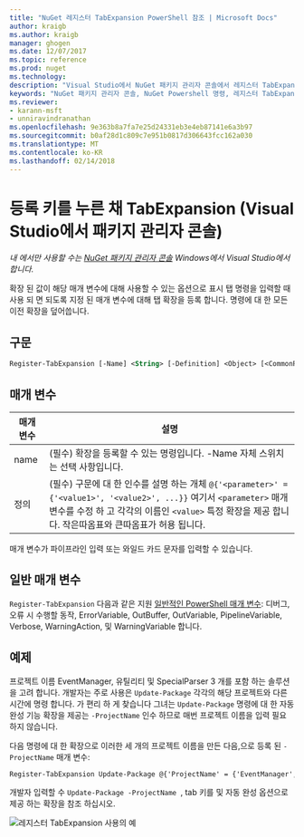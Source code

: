 ```yaml
---
title: "NuGet 레지스터 TabExpansion PowerShell 참조 | Microsoft Docs"
author: kraigb
ms.author: kraigb
manager: ghogen
ms.date: 12/07/2017
ms.topic: reference
ms.prod: nuget
ms.technology: 
description: "Visual Studio에서 NuGet 패키지 관리자 콘솔에서 레지스터 TabExpansion PowerShell 명령에 대 한 참조입니다."
keywords: "NuGet 패키지 관리자 콘솔, NuGet Powershell 명령, 레지스터 TabExpansion NuGet Powershell 참조"
ms.reviewer:
- karann-msft
- unniravindranathan
ms.openlocfilehash: 9e363b8a7fa7e25d24331eb3e4eb87141e6a3b97
ms.sourcegitcommit: b0af28d1c809c7e951b0817d306643fcc162a030
ms.translationtype: MT
ms.contentlocale: ko-KR
ms.lasthandoff: 02/14/2018
---
```

# <a name="register-tabexpansion-package-manager-console-in-visual-studio"></a>등록 키를 누른 채 TabExpansion (Visual Studio에서 패키지 관리자 콘솔)

*내 에서만 사용할 수는 [NuGet 패키지 관리자 콘솔](package-manager-console.md) Windows에서 Visual Studio에서 합니다.*

확장 된 값이 해당 매개 변수에 대해 사용할 수 있는 옵션으로 표시 탭 명령을 입력할 때 사용 되 면 되도록 지정 된 매개 변수에 대해 탭 확장을 등록 합니다. 명령에 대 한 모든 이전 확장을 덮어씁니다.

## <a name="syntax"></a>구문

```ps
Register-TabExpansion [-Name] <String> [-Definition] <Object> [<CommonParameters>]
```

## <a name="parameters"></a>매개 변수

| 매개 변수 | 설명 |
| --- | --- |
| name | (필수) 확장을 등록할 수 있는 명령입니다. -Name 자체 스위치는 선택 사항입니다. |
| 정의 | (필수) 구문에 대 한 인수를 설명 하는 개체 `@{'<parameter>' = {'<value1>', '<value2>', ...}}` 여기서 `<parameter>` 매개 변수를 수정 하 고 각각의 이름인 `<value>` 특정 확장을 제공 합니다. 작은따옴표와 큰따옴표가 허용 됩니다. |

매개 변수가 파이프라인 입력 또는 와일드 카드 문자를 입력할 수 있습니다.

## <a name="common-parameters"></a>일반 매개 변수

`Register-TabExpansion` 다음과 같은 지원 [일반적인 PowerShell 매개 변수](http://go.microsoft.com/fwlink/?LinkID=113216): 디버그, 오류 시 수행할 동작, ErrorVariable, OutBuffer, OutVariable, PipelineVariable, Verbose, WarningAction, 및 WarningVariable 합니다.

## <a name="examples"></a>예제

프로젝트 이름 EventManager, 유틸리티 및 SpecialParser 3 개를 포함 하는 솔루션을 고려 합니다. 개발자는 주로 사용은 `Update-Package` 각각의 해당 프로젝트와 다른 시간에 명령 합니다. 가 편리 하 게 찾습니다 그녀는 `Update-Package` 명령에 대 한 자동 완성 기능 확장을 제공는 `-ProjectName` 인수 하므로 매번 프로젝트 이름을 입력 필요 하지 않습니다. 

다음 명령에 대 한 확장으로 이러한 세 개의 프로젝트 이름을 만든 다음,으로 등록 된 `-ProjectName` 매개 변수:

```ps
Register-TabExpansion Update-Package @{'ProjectName' = {'EventManager', 'Utilities', 'SpecialParser'}}    
```

개발자 입력할 수 `Update-Package -ProjectName `, tab 키를 및 자동 완성 옵션으로 제공 하는 확장을 참조 하십시오.

![레지스터 TabExpansion 사용의 예](media/Register-TabExpansion-Example.png)
